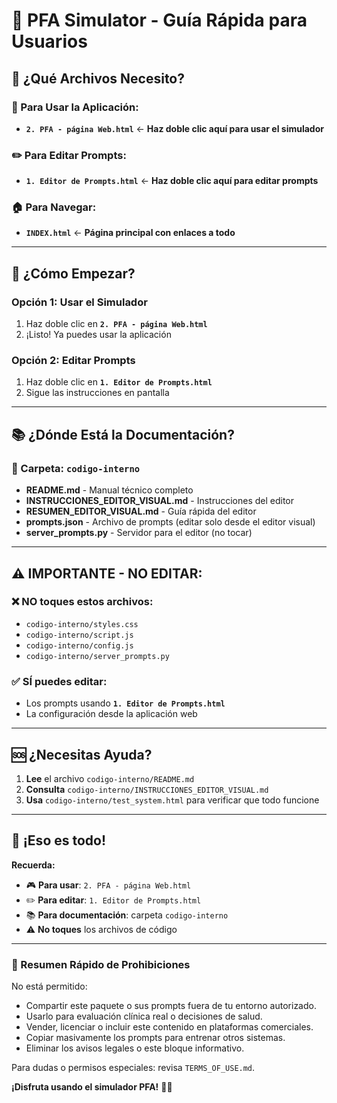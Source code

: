 # 🚀 **PFA Simulator - Guía Rápida para Usuarios**

## 📁 **¿Qué Archivos Necesito?**

### **🎯 Para Usar la Aplicación:**

- **`2. PFA - página Web.html`** ← **Haz doble clic aquí para usar el simulador**

### **✏️ Para Editar Prompts:**

- **`1. Editor de Prompts.html`** ← **Haz doble clic aquí para editar prompts**

### **🏠 Para Navegar:**

- **`INDEX.html`** ← **Página principal con enlaces a todo**

---

## 🚀 **¿Cómo Empezar?**

### **Opción 1: Usar el Simulador**

1. Haz doble clic en **`2. PFA - página Web.html`**
2. ¡Listo! Ya puedes usar la aplicación

### **Opción 2: Editar Prompts**

1. Haz doble clic en **`1. Editor de Prompts.html`**
2. Sigue las instrucciones en pantalla

---

## 📚 **¿Dónde Está la Documentación?**

### **📁 Carpeta: `codigo-interno`**

- **README.md** - Manual técnico completo
- **INSTRUCCIONES_EDITOR_VISUAL.md** - Instrucciones del editor
- **RESUMEN_EDITOR_VISUAL.md** - Guía rápida del editor
- **prompts.json** - Archivo de prompts (editar solo desde el editor visual)
- **server_prompts.py** - Servidor para el editor (no tocar)

---

## ⚠️ **IMPORTANTE - NO EDITAR:**

### **❌ NO toques estos archivos:**

- `codigo-interno/styles.css`
- `codigo-interno/script.js`
- `codigo-interno/config.js`
- `codigo-interno/server_prompts.py`

### **✅ SÍ puedes editar:**

- Los prompts usando **`1. Editor de Prompts.html`**
- La configuración desde la aplicación web

---

## 🆘 **¿Necesitas Ayuda?**

1. **Lee** el archivo `codigo-interno/README.md`
2. **Consulta** `codigo-interno/INSTRUCCIONES_EDITOR_VISUAL.md`
3. **Usa** `codigo-interno/test_system.html` para verificar que todo funcione

---

## 🎉 **¡Eso es todo!**

**Recuerda:**

- 🎮 **Para usar**: `2. PFA - página Web.html`
- ✏️ **Para editar**: `1. Editor de Prompts.html`
- 📚 **Para documentación**: carpeta `codigo-interno`
- ⚠️ **No toques** los archivos de código

---

### 🚫 Resumen Rápido de Prohibiciones

No está permitido:

- Compartir este paquete o sus prompts fuera de tu entorno autorizado.
- Usarlo para evaluación clínica real o decisiones de salud.
- Vender, licenciar o incluir este contenido en plataformas comerciales.
- Copiar masivamente los prompts para entrenar otros sistemas.
- Eliminar los avisos legales o este bloque informativo.

Para dudas o permisos especiales: revisa `TERMS_OF_USE.md`.

**¡Disfruta usando el simulador PFA!** 🚀✨

